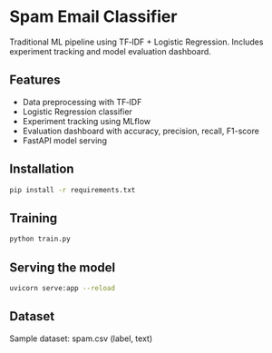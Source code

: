 # Spam Email Classifier
Traditional ML pipeline using TF‑IDF + Logistic Regression. Includes experiment tracking and model evaluation dashboard.

## Features
- Data preprocessing with TF‑IDF
- Logistic Regression classifier
- Experiment tracking using MLflow
- Evaluation dashboard with accuracy, precision, recall, F1-score
- FastAPI model serving

## Installation
```bash
pip install -r requirements.txt
```

## Training
```bash
python train.py
```

## Serving the model
```bash
uvicorn serve:app --reload
```

## Dataset
Sample dataset: spam.csv (label, text)
